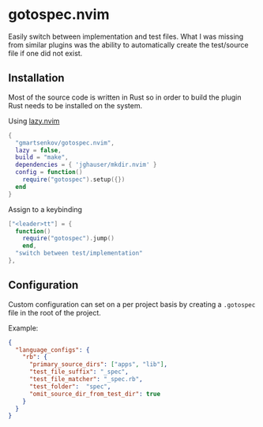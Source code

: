 # gotospec.nvim

Easily switch between implementation and test files.
What I was missing from similar plugins was the ability to automatically create the test/source file if one did not exist.

## Installation ##
Most of the source code is written in Rust so in order to build the plugin Rust needs to be installed on the system. 

Using [lazy.nvim](https://github.com/folke/lazy.nvim)

```lua
{
  "gmartsenkov/gotospec.nvim",
  lazy = false,
  build = "make",
  dependencies = { 'jghauser/mkdir.nvim' }
  config = function()
    require("gotospec").setup({})
  end
}
```

Assign to a keybinding

```lua
["<leader>tt"] = {
  function()
    require("gotospec").jump()
    end,
  "switch between test/implementation"
},
```
## Configuration ##
Custom configuration can set on a per project basis by creating a `.gotospec` file in the root of the project.

Example:
```json
{
  "language_configs": {
    "rb": {
      "primary_source_dirs": ["apps", "lib"],
      "test_file_suffix": "_spec",
      "test_file_matcher": "_spec.rb",
      "test_folder":  "spec",
      "omit_source_dir_from_test_dir": true
    }
  }
}
```
